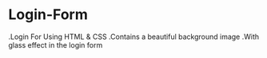 # Login-Form


.Login For Using HTML & CSS 
.Contains a beautiful background image
.With glass effect in the login form
 
